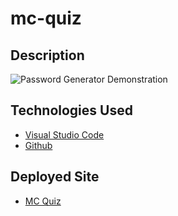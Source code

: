 # mc-quiz

## Description



![Password Generator Demonstration](INSERTGIFHERE)

## Technologies Used

- [Visual Studio Code](https://code.visualstudio.com/)
- [Github](https://github.com/)

## Deployed Site

- [MC Quiz](INSERTSITEHERE)